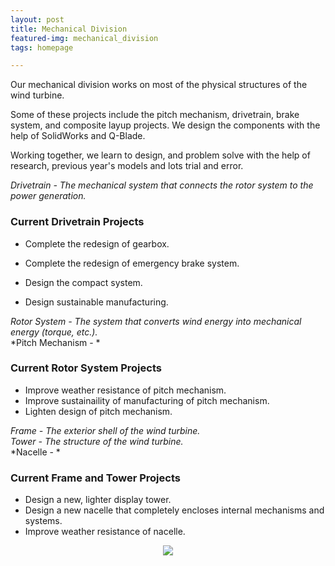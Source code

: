 ```yaml
---
layout: post
title: Mechanical Division
featured-img: mechanical_division
tags: homepage

---
```


Our mechanical division works on most of the physical structures of the wind turbine. 

Some of these projects include the pitch mechanism, drivetrain, brake system, and composite layup projects. We design the components with the help of SolidWorks and Q-Blade.

Working together, we learn to design, and problem solve with the help of research, previous year's models and lots trial and error.





*Drivetrain - The mechanical system that connects the rotor system to the power generation.*  

### Current Drivetrain Projects

* Complete the redesign of gearbox.

* Complete the redesign of emergency brake system.

* Design the compact system.

* Design sustainable manufacturing.

*Rotor System - The system that converts wind energy into mechanical energy (torque, etc.).*  
*Pitch Mechanism - *  

### Current Rotor System Projects

* Improve weather resistance of pitch mechanism.
* Improve sustainaility of manufacturing of pitch mechanism.
* Lighten design of pitch mechanism.

*Frame - The exterior shell of the wind turbine.*  
*Tower - The structure of the wind turbine.*  
*Nacelle - *  

### Current Frame and Tower Projects

* Design a new, lighter display tower.
* Design a new nacelle that completely encloses internal mechanisms and systems.
* Improve weather resistance of nacelle.


<p align="center">
  <img src="{{ site.url }}{{ site.baseurl }}/assets/img/posts/blade_mold_prep_smaller.jpg">
</p>

